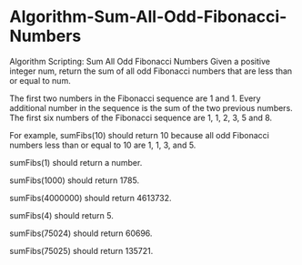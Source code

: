# Algorithm-Sum-All-Odd-Fibonacci-Numbers
Algorithm Scripting: Sum All Odd Fibonacci Numbers
Given a positive integer num, return the sum of all odd Fibonacci numbers that are less than or equal to num.

The first two numbers in the Fibonacci sequence are 1 and 1. Every additional number in the sequence is the sum of the two previous numbers. The first six numbers of the Fibonacci sequence are 1, 1, 2, 3, 5 and 8.

For example, sumFibs(10) should return 10 because all odd Fibonacci numbers less than or equal to 10 are 1, 1, 3, and 5.

sumFibs(1) should return a number.

sumFibs(1000) should return 1785.

sumFibs(4000000) should return 4613732.

sumFibs(4) should return 5.

sumFibs(75024) should return 60696.

sumFibs(75025) should return 135721.